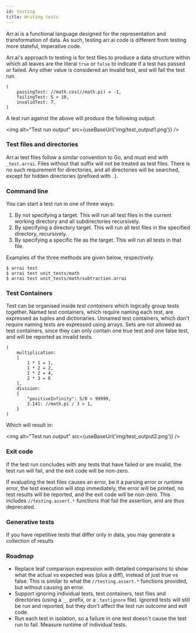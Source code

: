 ```yaml
---
id: testing
title: Writing tests
---
```


Arr.ai is a functional language designed for the representation and transformation of data. As such, testing arr.ai code is different from testing more stateful, imperative code.

Arr.ai's approach to testing is for test files to produce a data structure within which all leaves are the literal `true` or `false` to indicate if a test has passed or failed. Any other value is considered an invalid test, and will fail the test run.

```arrai
(
    passingTest: //math.cos(//math.pi) = -1,
    failingTest: 5 > 10,
    invalidTest: 7,
)
```
A test run against the above will produce the following output:

<img alt="Test run output" src={useBaseUrl('img/test_output1.png')} />

### Test files and directories

Arr.ai test files follow a similar convention to Go, and must end with `_test.arrai`. Files without that suffix will not be treated as test files. There is no such requirement for directories, and all directories will be searched, except for hidden directories (prefixed with `.`).

### Command line
You can start a test run in one of three ways:
1. By not specifying a target. This will run all test files in the current working directory and all subdirectories recursively.
2. By specifying a directory target. This will run all test files in the specified directory, recursively.
3. By specifying a specific file as the target. This will run all tests in that file.

Examples of the three methods are given below, respectively.

```shell
$ arrai test
$ arrai test unit_tests/math
$ arrai test unit_tests/math/subtraction.arrai
```

### Test Containers

Test can be organised inside _test containers_ which logically group tests together. Named test containers, which require naming each test, are expressed as tuples and dictionaries. Unnamed test containers, which don't require naming tests are expressed using arrays. Sets are not allowed as test containers, since they can only contain one true test and one false test, and will be reported as invalid tests.

```arrai
(
    multiplication:
    [
        1 * 1 = 1,
        1 * 2 = 2,
        2 * 2 = 4,
        2 * 3 = 6
    ],
    division:
    {
        "positiveInfinity": 5/0 > 99999,
        3.141: //math.pi / 3 > 1,
    }
)
```

Which will result in:

<img alt="Test run output" src={useBaseUrl('img/test_output2.png')} />

### Exit code

If the test run concludes with any tests that have failed or are invalid, the test run will fail, and the exit code will be non-zero.

If evaluating the test files causes an error, be it a parsing error or runtime error, the test execution will stop immediately, the error will be printed, no test results will be reported, and the exit code will be non-zero. This includes `//testing.assert.*` functions that fail the assertion, and are thus deprecated. 

### Generative tests

If you have repetitive tests that differ only in data, you may generate a collection of results

### Roadmap

- Replace leaf comparison expression with detailed comparisons to show what the actual vs expected was (plus a diff), instead of just true vs false. This is similar to what the `//testing.assert.*` functions provided, but without causing an error.
- Support ignoring individual tests, test containers, test files and directories (using a `__` prefix, or a `.testignore` file). Ignored tests will still be run and reported, but they don't affect the test run outcome and exit code.
- Run each test in isolation, so a failure in one test doesn't cause the test run to fail. Measure runtime of individual tests.
